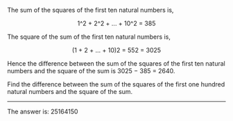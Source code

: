 The sum of the squares of the first ten natural numbers is,

<p align="center">1^2 + 2^2 + ... + 10^2 = 385</p>

The square of the sum of the first ten natural numbers is,

<p align="center">(1 + 2 + ... + 10)2 = 552 = 3025</p>

Hence the difference between the sum of the squares of the first ten natural numbers and the square of the sum is 3025 − 385 = 2640.

Find the difference between the sum of the squares of the first one hundred natural numbers and the square of the sum.

---

The answer is: 25164150
